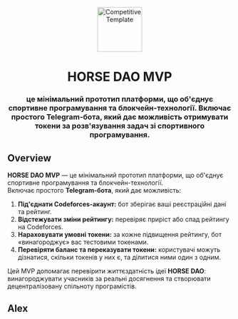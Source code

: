 <p align="center">
 <img width="100px" src="https://github.com/unlimited-excellence.png" align="center" alt="Competitive Template" />
 <h1 align="center">HORSE DAO MVP</h1>
 <h3 align="center"><p align="center">це мінімальний прототип платформи, що об'єднує спортивне програмування та блокчейн-технології.  
Включає простого Telegram-бота, який дає можливість отримувати токени за розв'язування задач зі спортивного програмування.</p></h1>
</p>

## Overview 

**HORSE DAO MVP** — це мінімальний прототип платформи, що об'єднує спортивне програмування та блокчейн-технології.  
Включає простого **Telegram-бота**, який дає можливість:

1. **Під'єднати Codeforces-акаунт:** бот зберігає ваші реєстраційні дані та рейтинг.  
2. **Відстежувати зміни рейтингу:** перевіряє приріст або спад рейтингу на Codeforces.  
3. **Нараховувати умовні токени:** за кожне підвищення рейтингу, бот «винагороджує» вас тестовими токенами.  
4. **Перевіряти баланс та переказувати токени:** користувачі можуть дізнатися, скільки токенів у них є, та ділитися ними один з одним.

Цей MVP допомагає перевірити життєздатність ідеї **HORSE DAO**: винагороджувати учасників за реальні досягнення та створювати децентралізовану спільноту програмістів.  
## Alex
